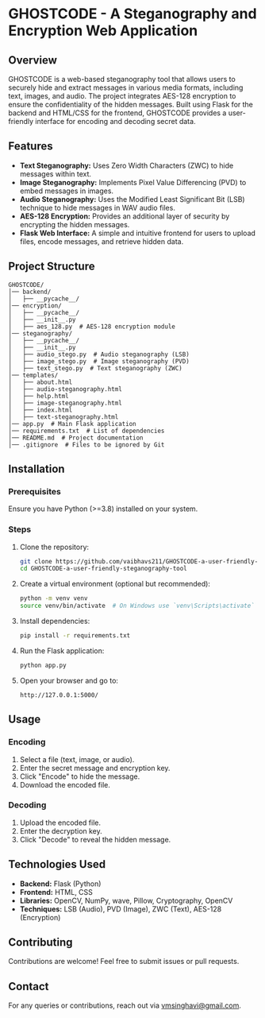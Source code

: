 
# GHOSTCODE - A Steganography and Encryption Web Application

## Overview

GHOSTCODE is a web-based steganography tool that allows users to securely hide and extract messages in various media formats, including text, images, and audio. The project integrates AES-128 encryption to ensure the confidentiality of the hidden messages. Built using Flask for the backend and HTML/CSS for the frontend, GHOSTCODE provides a user-friendly interface for encoding and decoding secret data.

## Features

- **Text Steganography:** Uses Zero Width Characters (ZWC) to hide messages within text.
- **Image Steganography:** Implements Pixel Value Differencing (PVD) to embed messages in images.
- **Audio Steganography:** Uses the Modified Least Significant Bit (LSB) technique to hide messages in WAV audio files.
- **AES-128 Encryption:** Provides an additional layer of security by encrypting the hidden messages.
- **Flask Web Interface:** A simple and intuitive frontend for users to upload files, encode messages, and retrieve hidden data.

## Project Structure

```
GHOSTCODE/
│── backend/
│   ├── __pycache__/
│── encryption/
│   ├── __pycache__/
│   ├── __init__.py
│   ├── aes_128.py  # AES-128 encryption module
│── steganography/
│   ├── __pycache__/
│   ├── __init__.py
│   ├── audio_stego.py  # Audio steganography (LSB)
│   ├── image_stego.py  # Image steganography (PVD)
│   ├── text_stego.py  # Text steganography (ZWC)
│── templates/
│   ├── about.html
│   ├── audio-steganography.html
│   ├── help.html
│   ├── image-steganography.html
│   ├── index.html
│   ├── text-steganography.html
│── app.py  # Main Flask application
│── requirements.txt  # List of dependencies
│── README.md  # Project documentation
│── .gitignore  # Files to be ignored by Git
```

## Installation

### Prerequisites

Ensure you have Python (>=3.8) installed on your system.

### Steps

1. Clone the repository:

   ```sh
   git clone https://github.com/vaibhavs211/GHOSTCODE-a-user-friendly-steganography-tool.git 
   cd GHOSTCODE-a-user-friendly-steganography-tool
   ```

2. Create a virtual environment (optional but recommended):

   ```sh
   python -m venv venv
   source venv/bin/activate  # On Windows use `venv\Scripts\activate`
   ```

3. Install dependencies:

   ```sh
   pip install -r requirements.txt
   ```

4. Run the Flask application:

   ```sh
   python app.py
   ```

5. Open your browser and go to:

   ```
   http://127.0.0.1:5000/
   ```

## Usage

### Encoding

1. Select a file (text, image, or audio).
2. Enter the secret message and encryption key.
3. Click "Encode" to hide the message.
4. Download the encoded file.

### Decoding

1. Upload the encoded file.
2. Enter the decryption key.
3. Click "Decode" to reveal the hidden message.

## Technologies Used

- **Backend:** Flask (Python)
- **Frontend:** HTML, CSS
- **Libraries:** OpenCV, NumPy, wave, Pillow, Cryptography, OpenCV
- **Techniques:** LSB (Audio), PVD (Image), ZWC (Text), AES-128 (Encryption)

## Contributing

Contributions are welcome! Feel free to submit issues or pull requests.


## Contact

For any queries or contributions, reach out via vmsinghavi@gmail.com.

